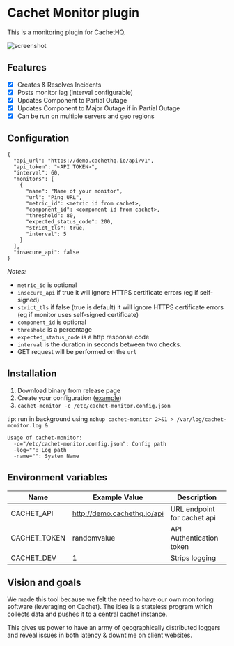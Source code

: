 Cachet Monitor plugin
=====================

This is a monitoring plugin for CachetHQ.

![screenshot](https://castawaylabs.github.io/cachet-monitor/screenshot.png)

Features
--------

- [x] Creates & Resolves Incidents
- [x] Posts monitor lag (interval configurable)
- [x] Updates Component to Partial Outage
- [x] Updates Component to Major Outage if in Partial Outage
- [x] Can be run on multiple servers and geo regions

Configuration
-------------

```
{
  "api_url": "https://demo.cachethq.io/api/v1",
  "api_token": "<API TOKEN>",
  "interval": 60,
  "monitors": [
    {
      "name": "Name of your monitor",
      "url": "Ping URL",
      "metric_id": <metric id from cachet>,
      "component_id": <component id from cachet>,
      "threshold": 80,
      "expected_status_code": 200,
      "strict_tls": true,
      "interval": 5
    }
  ],
  "insecure_api": false
}
```

*Notes:*

- `metric_id` is optional
- `insecure_api` if true it will ignore HTTPS certificate errors (eg if self-signed)
- `strict_tls` if false (true is default) it will ignore HTTPS certificate errors (eg if monitor uses self-signed certificate)
- `component_id` is optional
- `threshold` is a percentage
- `expected_status_code` is a http response code
- `interval` is the duration in seconds between two checks.
- GET request will be performed on the `url`

Installation
------------

1. Download binary from release page
2. Create your configuration ([example](https://raw.githubusercontent.com/CastawayLabs/cachet-monitor/master/example.config.json))
3. `cachet-monitor -c /etc/cachet-monitor.config.json`

tip: run in background using `nohup cachet-monitor 2>&1 > /var/log/cachet-monitor.log &`

```
Usage of cachet-monitor:
  -c="/etc/cachet-monitor.config.json": Config path
  -log="": Log path
  -name="": System Name
```

Environment variables
---------------------

| Name         | Example Value               | Description                 |
| ------------ | --------------------------- | --------------------------- |
| CACHET_API   | http://demo.cachethq.io/api | URL endpoint for cachet api |
| CACHET_TOKEN | randomvalue                 | API Authentication token    |
| CACHET_DEV   | 1                           | Strips logging              |

Vision and goals
----------------

We made this tool because we felt the need to have our own monitoring software (leveraging on Cachet).
The idea is a stateless program which collects data and pushes it to a central cachet instance.

This gives us power to have an army of geographically distributed loggers and reveal issues in both latency & downtime on client websites.
